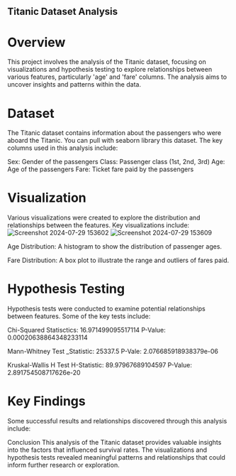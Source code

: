 ## Titanic Dataset Analysis
# Overview
This project involves the analysis of the Titanic dataset, focusing on visualizations and hypothesis testing to explore relationships between various features, particularly 'age' and 'fare' columns. The analysis aims to uncover insights and patterns within the data.

# Dataset
The Titanic dataset contains information about the passengers who were aboard the Titanic. You can pull with seaborn library this dataset. The key columns used in this analysis include:

Sex: Gender of the passengers
Class: Passenger class (1st, 2nd, 3rd)
Age: Age of the passengers
Fare: Ticket fare paid by the passengers
# Visualization
Various visualizations were created to explore the distribution and relationships between the features. Key visualizations include:
![Screenshot 2024-07-29 153602](https://github.com/user-attachments/assets/5e8b6d6c-6de7-41c4-a57f-0aeb331f252b)
![Screenshot 2024-07-29 153609](https://github.com/user-attachments/assets/f4b983f1-e68a-4aa9-8cb3-e8dec9248dfc)

Age Distribution: A histogram to show the distribution of passenger ages.

Fare Distribution: A box plot to illustrate the range and outliers of fares paid.

# Hypothesis Testing
Hypothesis tests were conducted to examine potential relationships between features. Some of the key tests include:


Chi-Squared Statisctics: 16.971499095517114
P-Value: 0.00020638864348233114

Mann-Whitney Test
_Statistic: 25337.5
P-Vale:  2.076685918938379e-06

Kruskal-Wallis H Test
H-Statistic: 89.97967689104597
P-Value: 2.891754508717626e-20
# Key Findings
Some successful results and relationships discovered through this analysis include:

Conclusion
This analysis of the Titanic dataset provides valuable insights into the factors that influenced survival rates. The visualizations and hypothesis tests revealed meaningful patterns and relationships that could inform further research or exploration.

